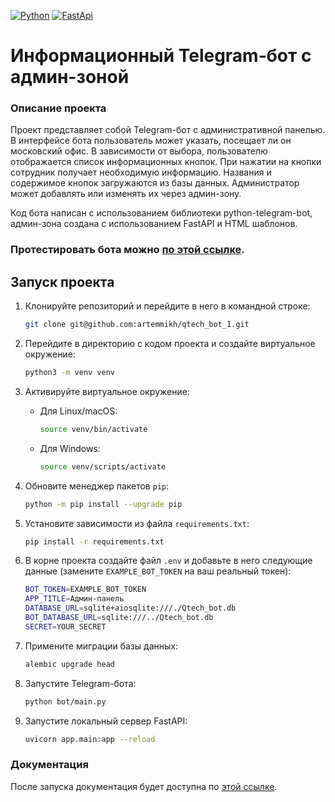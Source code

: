 
[![Python](https://img.shields.io/badge/python-3670A0?style=for-the-badge&logo=python&logoColor=ffdd54)](https://www.python.org/)
[![FastApi](https://img.shields.io/badge/FastAPI-005571?style=for-the-badge&logo=fastapi)](https://fastapi.tiangolo.com/)

# Информационный Telegram-бот с админ-зоной
### Описание проекта
Проект представляет собой Telegram-бот с административной панелью. В интерфейсе бота пользователь может указать, посещает ли он московский офис. В зависимости от выбора, пользователю отображается список информационных кнопок. При нажатии на кнопки сотрудник получает необходимую информацию. 
Названия и содержимое кнопок загружаются из базы данных. Администратор может добавлять или изменять их через админ-зону.

Код бота написан с использованием библиотеки python-telegram-bot, админ-зона создана с использованием FastAPI и HTML шаблонов.

### Протестировать бота можно [по этой ссылке](https://t.me/test_qtech_bot).

## Запуск проекта

1. Клонируйте репозиторий и перейдите в него в командной строке:

    ```bash
    git clone git@github.com:artemmikh/qtech_bot_1.git
    ```

2. Перейдите в директорию с кодом проекта и создайте виртуальное окружение:

    ```bash
    python3 -m venv venv
    ```

3. Активируйте виртуальное окружение:

    * Для Linux/macOS:

        ```bash
        source venv/bin/activate
        ```

    * Для Windows:

        ```bash
        source venv/scripts/activate
        ```

4. Обновите менеджер пакетов `pip`:

    ```bash
    python -m pip install --upgrade pip
    ```

5. Установите зависимости из файла `requirements.txt`:

    ```bash
    pip install -r requirements.txt
    ```

6. В корне проекта создайте файл `.env` и добавьте в него следующие данные (замените `EXAMPLE_BOT_TOKEN` на ваш реальный токен):

    ```bash
    BOT_TOKEN=EXAMPLE_BOT_TOKEN
    APP_TITLE=Админ-панель
    DATABASE_URL=sqlite+aiosqlite:///./Qtech_bot.db
    BOT_DATABASE_URL=sqlite:///../Qtech_bot.db
    SECRET=YOUR_SECRET
    ```

7. Примените миграции базы данных:

    ```bash
    alembic upgrade head
    ```

8. Запустите Telegram-бота:

    ```bash
    python bot/main.py
    ```

9. Запустите локальный сервер FastAPI:

    ```bash
    uvicorn app.main:app --reload
    ```

### Документация
После запуска документация будет доступна по [этой ссылке](http://127.0.0.1:8000/docs).

